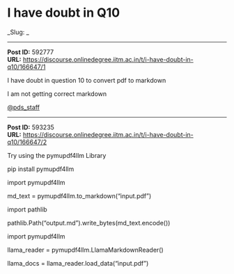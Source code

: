 # I have doubt in Q10
_Slug: _

---
**Post ID:** 592777  
**URL:** https://discourse.onlinedegree.iitm.ac.in/t/i-have-doubt-in-q10/166647/1  

I have doubt in question 10 to convert pdf to markdown


I am not getting correct markdown


[@pds_staff](/u/pds_staff)

---
**Post ID:** 593235  
**URL:** https://discourse.onlinedegree.iitm.ac.in/t/i-have-doubt-in-q10/166647/2  

Try using the pymupdf4llm Library


pip install pymupdf4llm


import pymupdf4llm


md_text = pymupdf4llm.to_markdown(“input.pdf”)


import pathlib


pathlib.Path(“output.md”).write_bytes(md_text.encode())


import pymupdf4llm


llama_reader = pymupdf4llm.LlamaMarkdownReader()


llama_docs = llama_reader.load_data(“input.pdf”)

